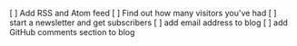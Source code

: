 [ ] Add RSS and Atom feed
[ ] Find out how many visitors you've had
[ ] start a newsletter and get subscribers
[ ] add email address to blog
[ ] add GitHub comments section to blog
